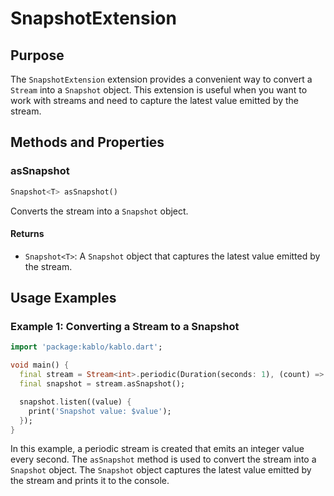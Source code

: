 # SnapshotExtension

## Purpose

The `SnapshotExtension` extension provides a convenient way to convert a `Stream` into a `Snapshot` object. This extension is useful when you want to work with streams and need to capture the latest value emitted by the stream.

## Methods and Properties

### asSnapshot

```dart
Snapshot<T> asSnapshot()
```

Converts the stream into a `Snapshot` object.

#### Returns

- `Snapshot<T>`: A `Snapshot` object that captures the latest value emitted by the stream.

## Usage Examples

### Example 1: Converting a Stream to a Snapshot

```dart
import 'package:kablo/kablo.dart';

void main() {
  final stream = Stream<int>.periodic(Duration(seconds: 1), (count) => count).take(5);
  final snapshot = stream.asSnapshot();

  snapshot.listen((value) {
    print('Snapshot value: $value');
  });
}
```

In this example, a periodic stream is created that emits an integer value every second. The `asSnapshot` method is used to convert the stream into a `Snapshot` object. The `Snapshot` object captures the latest value emitted by the stream and prints it to the console.
